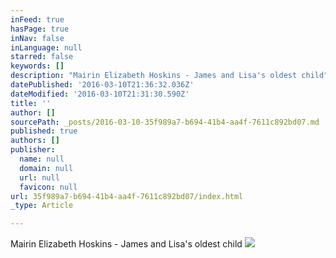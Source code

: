 ```yaml
---
inFeed: true
hasPage: true
inNav: false
inLanguage: null
starred: false
keywords: []
description: "Mairin Elizabeth Hoskins - James and Lisa's oldest child"
datePublished: '2016-03-10T21:36:32.036Z'
dateModified: '2016-03-10T21:31:30.590Z'
title: ''
author: []
sourcePath: _posts/2016-03-10-35f989a7-b694-41b4-aa4f-7611c892bd07.md
published: true
authors: []
publisher:
  name: null
  domain: null
  url: null
  favicon: null
url: 35f989a7-b694-41b4-aa4f-7611c892bd07/index.html
_type: Article

---
```

Mairin Elizabeth Hoskins - James and Lisa's oldest child
![](https://the-grid-user-content.s3-us-west-2.amazonaws.com/45e403ae-ef41-45c2-b1fa-be7eaf097068.jpg)